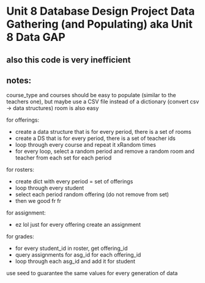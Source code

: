 # Unit 8 Database Design Project Data Gathering (and Populating) aka Unit 8 Data GAP

## also this code is very inefficient

## notes:
course_type and courses should be easy to populate (similar to the teachers one), but maybe use a CSV file instead of a dictionary (convert csv -> data structures)
room is also easy


for offerings:
- create a data structure that is for every period, there is a set of rooms
- create a DS that is for every period, there is a set of teacher ids
- loop through every course and repeat it xRandom times
- for every loop, select a random period and remove a random room and teacher from each set for each period

for rosters:
- create dict with every period = set of offerings
- loop through every student
- select each period random offering (do not remove from set)
- then we good fr fr

for assignment:
- ez lol just for every offering create an assignment

for grades:
- for every student_id in roster, get offering_id
- query assignments for asg_id for each offering_id
- loop through each asg_id and add it for student

use seed to guarantee the same values for every generation of data
